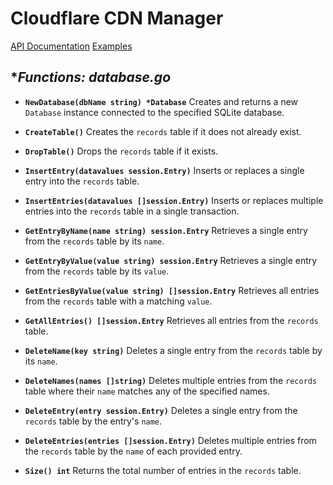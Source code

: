 # Cloudflare CDN Manager

[API Documentation](https://developers.cloudflare.com/api-next/go/)
[Examples](https://github.com/cloudflare/cloudflare-go/blob/master/workers_kv_example_test.go)

## **Functions: database.go*

- **`NewDatabase(dbName string) *Database`** Creates and returns a new `Database` instance connected to the specified SQLite database.

- **`CreateTable()`** Creates the `records` table if it does not already exist.

- **`DropTable()`** Drops the `records` table if it exists.

- **`InsertEntry(datavalues session.Entry)`** Inserts or replaces a single entry into the `records` table.

- **`InsertEntries(datavalues []session.Entry)`** Inserts or replaces multiple entries into the `records` table in a single transaction.

- **`GetEntryByName(name string) session.Entry`** Retrieves a single entry from the `records` table by its `name`.

- **`GetEntryByValue(value string) session.Entry`** Retrieves a single entry from the `records` table by its `value`.

- **`GetEntriesByValue(value string) []session.Entry`** Retrieves all entries from the `records` table with a matching `value`.

- **`GetAllEntries() []session.Entry`** Retrieves all entries from the `records` table.

- **`DeleteName(key string)`** Deletes a single entry from the `records` table by its `name`.

- **`DeleteNames(names []string)`** Deletes multiple entries from the `records` table where their `name` matches any of the specified names.

- **`DeleteEntry(entry session.Entry)`** Deletes a single entry from the `records` table by the entry's `name`.

- **`DeleteEntries(entries []session.Entry)`** Deletes multiple entries from the `records` table by the `name` of each provided entry.

- **`Size() int`** Returns the total number of entries in the `records` table.
